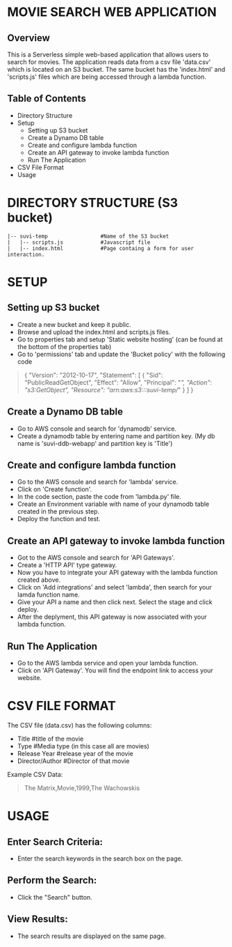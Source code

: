 # MOVIE SEARCH WEB APPLICATION

## Overview

This is a Serverless simple web-based application that allows users to search for movies. The application reads data from a csv file 'data.csv' which is located on an S3 bucket. The same bucket has the 'index.html' and 'scripts.js' files which are being accessed through a lambda function.

## Table of Contents

- Directory Structure
- Setup
    - Setting up S3 bucket
    - Create a Dynamo DB table
    - Create and configure lambda function
    - Create an API gateway to invoke lambda function
    - Run The Application
- CSV File Format
- Usage

# DIRECTORY STRUCTURE (S3 bucket)

``` 
|-- suvi-temp                 #Name of the S3 bucket
|   |-- scripts.js            #Javascript file
|   |-- index.html            #Page containg a form for user interaction. 
``` 

# SETUP

## Setting up S3 bucket

- Create a new bucket and keep it public.
- Browse and upload the index.html and scripts.js files.
- Go to properties tab and setup 'Static website hosting' (can be found at the bottom of the properties tab)
- Go to 'permissions' tab and update the 'Bucket policy' with the following code

> {
    "Version": "2012-10-17",
    "Statement": [
        {
            "Sid": "PublicReadGetObject",
            "Effect": "Allow",
            "Principal": "*",
            "Action": "s3:GetObject",
            "Resource": "arn:aws:s3:::suvi-temp/*"
        }
    ]
}

## Create a Dynamo DB table
- Go to AWS console and search for 'dynamodb' service.
- Create a dynamodb table by entering name and partition key. (My db name is 'suvi-ddb-webapp' and partition key is 'Title')

## Create and configure lambda function

- Go to the AWS console and search for 'lambda' service.
- Click on 'Create function'.
- In the code section, paste the code from 'lambda.py' file.
- Create an Environment variable with name of your dynamodb table created in the previous step.
- Deploy the function and test. 

## Create an API gateway to invoke lambda function

- Got to the AWS console and search for 'API Gateways'.
- Create a 'HTTP API' type gateway.
- Now you have to integrate your API gateway with the lambda function created above. 
- Click on 'Add integrations' and select 'lambda', then search for your lamda function name.
- Give your API a name and then click next. Select the stage and click deploy.
- After the deplyment, this API gateway is now associated with your lambda function.



## Run The Application

- Go to the AWS lambda service and open your lambda function.
- Click on 'API Gateway'. You will find the endpoint link to access your website.

# CSV FILE FORMAT

The CSV file (data.csv) has the following columns:
- Title                 #title of the movie
- Type                  #Media type (in this case all are movies)
- Release Year          #release year of the movie
- Director/Author       #Director of that movie

Example CSV Data:
> The Matrix,Movie,1999,The Wachowskis


# USAGE

## Enter Search Criteria:
- Enter the search keywords in the search box on the page.

## Perform the Search:
- Click the "Search" button.

## View Results:
- The search results are displayed on the same page.


